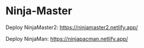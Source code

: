# Ninja-Master

Deploy NinjaMaster2: https://ninjamaster2.netlify.app/

Deploy NinjaMan: https://ninjapacman.netlify.app/
